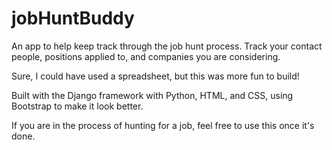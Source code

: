 # jobHuntBuddy
An app to help keep track through the job hunt process. Track your contact people, positions applied to, and companies you are considering.

Sure, I could have used a spreadsheet, but this was more fun to build!

Built with the Django framework with Python, HTML, and CSS, using Bootstrap to make it look better. 

If you are in the process of hunting for a job, feel free to use this once it's done. 
